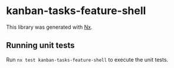 # kanban-tasks-feature-shell

This library was generated with [Nx](https://nx.dev).

## Running unit tests

Run `nx test kanban-tasks-feature-shell` to execute the unit tests.
